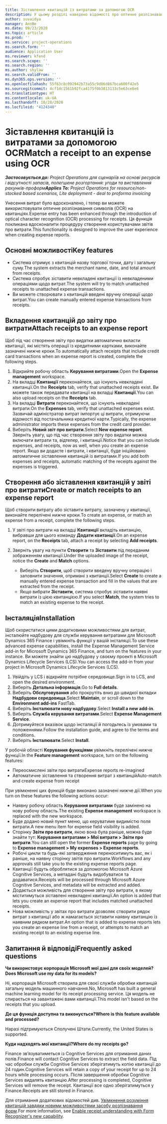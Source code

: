 ```yaml
---
title: Зіставлення квитанцій із витратами за допомогою OCR
description: У цьому розділі наведено відомості про оптичне розпізнавання символів (OCR) на квитанціях.
author: suvaidya
manager: AnnBe
ms.date: 09/23/2020
ms.topic: article
ms.prod: ''
ms.service: project-operations
ms.search.form: ''
audience: Application User
ms.reviewer: kfend
ms.search.scope: ''
ms.search.region: ''
ms.author: shylaw
ms.search.validFrom: ''
ms.dyn365.ops.version: ''
ms.openlocfilehash: 55f63c8c092942b73a55c9d86d867bca600f42e5
ms.sourcegitcommit: 4cf1dc1561b92fca4175f0b3813133c5e63ce8e6
ms.translationtype: HT
ms.contentlocale: uk-UA
ms.lasthandoff: 10/28/2020
ms.locfileid: "4124348"
---
```

# <a name="match-a-receipt-to-an-expense-using-ocr"></a><span data-ttu-id="caffe-103">Зіставлення квитанцій із витратами за допомогою OCR</span><span class="sxs-lookup"><span data-stu-id="caffe-103">Match a receipt to an expense using OCR</span></span>

<span data-ttu-id="caffe-104">_**Застосовується до:** Project Operations для сценаріїв на основі ресурсів і відсутності запасів, полегшене розгортання: угоди та виставлення рахунків-проформ_</span><span class="sxs-lookup"><span data-stu-id="caffe-104">_**Applies To:** Project Operations for resource/non-stocked based scenarios, Lite deployment - deal to proforma invoicing_</span></span>

<span data-ttu-id="caffe-105">Унесення витрат було вдосконалено, і тепер ви можете використовувати оптичне розпізнавання символів (OCR) на квитанціях.</span><span class="sxs-lookup"><span data-stu-id="caffe-105">Expense entry has been enhanced through the introduction of optical character recognition (OCR) processing for receipts.</span></span> <span data-ttu-id="caffe-106">Ця функція покликана вдосконалити процедуру створення користувачами звітів про витрати.</span><span class="sxs-lookup"><span data-stu-id="caffe-106">This functionality is designed to improve the user experience when creating expense reports.</span></span>

## <a name="key-features"></a><span data-ttu-id="caffe-107">Основні можливості</span><span class="sxs-lookup"><span data-stu-id="caffe-107">Key features</span></span>

- <span data-ttu-id="caffe-108">Система отримує з квитанцій назву торгової точки, дату і загальну суму.</span><span class="sxs-lookup"><span data-stu-id="caffe-108">The system extracts the merchant name, date, and total amount from receipts.</span></span>
- <span data-ttu-id="caffe-109">Система спробує зіставити невкладені квитанції із невкладеними операціями щодо витрат.</span><span class="sxs-lookup"><span data-stu-id="caffe-109">The system will try to match unattached receipts to unattached expense transactions.</span></span>
- <span data-ttu-id="caffe-110">Ви можете створювати з квитанцій введені вручну операції щодо витрат.</span><span class="sxs-lookup"><span data-stu-id="caffe-110">You can create manually entered expense transactions from receipts.</span></span>

## <a name="attach-receipts-to-an-expense-report"></a><span data-ttu-id="caffe-111">Вкладення квитанцій до звіту про витрати</span><span class="sxs-lookup"><span data-stu-id="caffe-111">Attach receipts to an expense report</span></span>

<span data-ttu-id="caffe-112">Щоб під час створення звіту про видатки автоматично вкласти квитанції, які містять операції із кредитними картками, виконайте зазначені нижче кроки.</span><span class="sxs-lookup"><span data-stu-id="caffe-112">To automatically attach receipts that include credit card transactions when an expense report is created, complete the following steps.</span></span>

  1. <span data-ttu-id="caffe-113">Відкрийте робочу область **Керування витратами**.</span><span class="sxs-lookup"><span data-stu-id="caffe-113">Open the **Expense management** workspace.</span></span>
  2. <span data-ttu-id="caffe-114">На вкладці **Квитанції** переконайтеся, що існують невкладені квитанції.</span><span class="sxs-lookup"><span data-stu-id="caffe-114">On the **Receipts** tab, verify that unattached receipts exist.</span></span> <span data-ttu-id="caffe-115">Ви можете також передавати квитанції на вкладці **Квитанції**.</span><span class="sxs-lookup"><span data-stu-id="caffe-115">You can also upload receipts on the **Receipts** tab.</span></span>
  3. <span data-ttu-id="caffe-116">На вкладці **Витрати** переконайтеся, що існують невкладені витрати.</span><span class="sxs-lookup"><span data-stu-id="caffe-116">On the **Expenses** tab, verify that unattached expenses exist.</span></span> <span data-ttu-id="caffe-117">Зазвичай адміністратор витрат імпортує ці витрати, отримуючи відомості від постачальника кредитної карти.</span><span class="sxs-lookup"><span data-stu-id="caffe-117">Typically, the expense administrator imports these expenses from the credit card provider.</span></span>
  4. <span data-ttu-id="caffe-118">Виберіть **Новий звіт про витрати**.</span><span class="sxs-lookup"><span data-stu-id="caffe-118">Select **New expense report**.</span></span> <span data-ttu-id="caffe-119">Зверніть увагу, що під час створення звіту про видатки можна включати витрати та, відтепер, і квитанції.</span><span class="sxs-lookup"><span data-stu-id="caffe-119">Notice that you can include expenses, and receipts, now as well, when you create an expense report.</span></span> <span data-ttu-id="caffe-120">Якщо ви додасте і витрати, і квитанції, буде ініційовано автоматичне зіставлення квитанцій із витратами.</span><span class="sxs-lookup"><span data-stu-id="caffe-120">If you add both expenses and receipts, automatic matching of the receipts against the expenses is triggered.</span></span>

## <a name="create-or-match-receipts-to-an-expense-report"></a><span data-ttu-id="caffe-121">Створення або зіставлення квитанцій у звіті про витрати</span><span class="sxs-lookup"><span data-stu-id="caffe-121">Create or match receipts to an expense report</span></span>
<span data-ttu-id="caffe-122">Щоб створити витрату або зіставити витрату, зазначену у квитанції, виконайте перелічені нижче кроки.</span><span class="sxs-lookup"><span data-stu-id="caffe-122">To create an expense, or match an expense from a receipt, complete the following steps.</span></span>

  1. <span data-ttu-id="caffe-123">У звіті про витрати на вкладці **Квитанції** вкладіть квитанцію, вибравши для цього команду **Додати квитанції**.</span><span class="sxs-lookup"><span data-stu-id="caffe-123">On an expense report, on the **Receipts** tab, attach a receipt by selecting **Add receipts**.</span></span>
  2. <span data-ttu-id="caffe-124">Зверніть увагу на пункти **Створити** та **Зіставити** під переданим зображенням квитанції.</span><span class="sxs-lookup"><span data-stu-id="caffe-124">Under the uploaded image of the receipt, notice the **Create** and **Match** options.</span></span>

      - <span data-ttu-id="caffe-125">Виберіть **Створити**, щоб створити введену вручну операцію і заповнити значення, отримані з квитанції.</span><span class="sxs-lookup"><span data-stu-id="caffe-125">Select **Create** to create a manually entered expense transaction and fill in the values that are extracted from the receipt.</span></span>
      - <span data-ttu-id="caffe-126">Якщо вибрати **Зіставити**, система спробує зіставити наявні витрати із цією квитанцією.</span><span class="sxs-lookup"><span data-stu-id="caffe-126">If you select **Match**, the system tries to match an existing expense to the receipt.</span></span>

## <a name="installation"></a><span data-ttu-id="caffe-127">Інсталяція</span><span class="sxs-lookup"><span data-stu-id="caffe-127">Installation</span></span>

<span data-ttu-id="caffe-128">Щоб скористатися цими додатковими можливостями для витрат, інсталюйте надбудову для служби керування витратами для Microsoft Dynamics 365 Finance і увімкніть функції у вашій інсталяції.</span><span class="sxs-lookup"><span data-stu-id="caffe-128">To use these advanced expense capabilities, install the Expense Management Service add-in for Microsoft Dynamics 365 Finance, and turn on the features in your instance.</span></span> <span data-ttu-id="caffe-129">Ви можете знайти цю надбудову у своєму проекті в Microsoft Dynamics Lifecycle Services (LCS).</span><span class="sxs-lookup"><span data-stu-id="caffe-129">You can access the add-in from your project in Microsoft Dynamics Lifecycle Services (LCS).</span></span>

1. <span data-ttu-id="caffe-130">Увійдіть у LCS і відкрийте потрібне середовище.</span><span class="sxs-lookup"><span data-stu-id="caffe-130">Sign in to LCS, and open the desired environment.</span></span>
2. <span data-ttu-id="caffe-131">Виберіть **Детальна інформація**.</span><span class="sxs-lookup"><span data-stu-id="caffe-131">Go to **Full details**.</span></span>
3. <span data-ttu-id="caffe-132">Виберіть **Обслуговування** або прокрутіть вниз до швидкої вкладки **Надбудови середовища**.</span><span class="sxs-lookup"><span data-stu-id="caffe-132">Select **Maintain**, or scroll down to the **Environment add-ins** FastTab.</span></span>
4. <span data-ttu-id="caffe-133">Виберіть **Інсталювати нову надбудову**.</span><span class="sxs-lookup"><span data-stu-id="caffe-133">Select **Install a new add-in**.</span></span>
5. <span data-ttu-id="caffe-134">Виберіть **Служба керування витратами**.</span><span class="sxs-lookup"><span data-stu-id="caffe-134">Select **Expense Management Service**.</span></span>
6. <span data-ttu-id="caffe-135">Дотримуйтеся вказівок щодо інсталяції й погодьтесь із умовами та положеннями.</span><span class="sxs-lookup"><span data-stu-id="caffe-135">Follow the installation guide, and agree to the terms and conditions.</span></span>
7. <span data-ttu-id="caffe-136">Виберіть **Інсталювати**.</span><span class="sxs-lookup"><span data-stu-id="caffe-136">Select **Install**.</span></span>

<span data-ttu-id="caffe-137">У робочій області **Керування функціями** увімкніть перелічені нижче функції.</span><span class="sxs-lookup"><span data-stu-id="caffe-137">In the **Feature management** workspace, turn on the following features:</span></span>

- <span data-ttu-id="caffe-138">Переосмислені звіти про витрати</span><span class="sxs-lookup"><span data-stu-id="caffe-138">Expense reports re-imagined</span></span>
- <span data-ttu-id="caffe-139">Автоматичне зіставлення та створення витрат з квитанцій</span><span class="sxs-lookup"><span data-stu-id="caffe-139">Auto-match and create expense from receipt</span></span>

<span data-ttu-id="caffe-140">При увімкненні цих функцій буде виконано зазначені нижче дії.</span><span class="sxs-lookup"><span data-stu-id="caffe-140">When you turn on these features the following actions occur:</span></span>

- <span data-ttu-id="caffe-141">Наявну робочу область **Керування витратами** буде замінено на нову робочу область.</span><span class="sxs-lookup"><span data-stu-id="caffe-141">The existing **Expense management** workspace is replaced with the new workspace.</span></span>
- <span data-ttu-id="caffe-142">Буде додано новий пункт меню, що керуватиме видимістю поля витрати.</span><span class="sxs-lookup"><span data-stu-id="caffe-142">A new menu item for expense field visibility is added.</span></span>
- <span data-ttu-id="caffe-143">Сторінку **Звіти про витрати**, якою вона була раніше, можна буде знайти тут: **Керування витратами > Мої витрати > Звіти про витрати**.</span><span class="sxs-lookup"><span data-stu-id="caffe-143">You can still open the former **Expense reports** page by going to **Expense management > My expenses > Expense reports**.</span></span>
- <span data-ttu-id="caffe-144">Робочі цикли та будь-які затвердження переноситимуть вас, як і раніше, на наявну сторінку звітів про витрати.</span><span class="sxs-lookup"><span data-stu-id="caffe-144">Workflows and any approvals still take you to the existing expense reports page.</span></span>
- <span data-ttu-id="caffe-145">Квитанції будуть оброблятися за допомогою Microsoft Azure Cognitive Services, а метадані будуть видобуватися та додаватися.</span><span class="sxs-lookup"><span data-stu-id="caffe-145">Receipts will be processed through Microsoft Azure Cognitive Services, and metadata will be extracted and added.</span></span>
- <span data-ttu-id="caffe-146">Додається можливість для створення звіту про витрати, в якому міститимуться зіставлені невкладені квитанції.</span><span class="sxs-lookup"><span data-stu-id="caffe-146">An option is added that lets you create an expense report that includes matched unattached receipts.</span></span>
- <span data-ttu-id="caffe-147">Нова можливість у звітах про витрати дозволяє створити рядок витрат з квитанції або ж намагається зіставити наявну квитанцію із наявним рядком витрат.</span><span class="sxs-lookup"><span data-stu-id="caffe-147">An option that is added to expense reports lets you create an expense line from a receipt, or attempts to match an existing receipt to an existing expense line.</span></span>

## <a name="frequently-asked-questions"></a><span data-ttu-id="caffe-148">Запитання й відповіді</span><span class="sxs-lookup"><span data-stu-id="caffe-148">Frequently asked questions</span></span>

<span data-ttu-id="caffe-149">**Чи використовує корпорація Microsoft мої дані для своїх моделей?**</span><span class="sxs-lookup"><span data-stu-id="caffe-149">**Does Microsoft use my data for its models?**</span></span>

<span data-ttu-id="caffe-150">Ні, корпорація Microsoft створила для своєї служби обробки квитанцій загальну модель машинного навчання.</span><span class="sxs-lookup"><span data-stu-id="caffe-150">No, Microsoft has built a general machine learning model for its receipt processing service.</span></span> <span data-ttu-id="caffe-151">Ця модель не спирається на завантажені вами квитанції.</span><span class="sxs-lookup"><span data-stu-id="caffe-151">This model isn't based on the receipts that you upload.</span></span>

<span data-ttu-id="caffe-152">**Де ця функція доступна та виконується?**</span><span class="sxs-lookup"><span data-stu-id="caffe-152">**Where is this feature available and processed?**</span></span>

<span data-ttu-id="caffe-153">Наразі підтримуються Сполучені Штати.</span><span class="sxs-lookup"><span data-stu-id="caffe-153">Currently, the United States is supported.</span></span>

<span data-ttu-id="caffe-154">**Куди надходять мої квитанції?**</span><span class="sxs-lookup"><span data-stu-id="caffe-154">**Where do my receipts go?**</span></span>

<span data-ttu-id="caffe-155">Finance зв’язуватиметься із Cognitive Services для отримання даних полів.</span><span class="sxs-lookup"><span data-stu-id="caffe-155">Finance will contact Cognitive Services to extract the field data.</span></span> <span data-ttu-id="caffe-156">Під час обробки служби Cognitive Services зберігатимуть копію квитанції до 24 годин.</span><span class="sxs-lookup"><span data-stu-id="caffe-156">Cognitive Services will retain a copy of your receipt for up to 24 hours while processing occurs.</span></span> <span data-ttu-id="caffe-157">Після завершення обробки Cognitive Services видалять квитанцію.</span><span class="sxs-lookup"><span data-stu-id="caffe-157">After processing is completed, Cognitive Services will remove the receipt.</span></span> <span data-ttu-id="caffe-158">Квитанції все одно зберігатимуться у Finance.</span><span class="sxs-lookup"><span data-stu-id="caffe-158">Receipts are still stored in Finance.</span></span>

<span data-ttu-id="caffe-159">Для отримання додаткових відомостей див. [Увімкнення розуміння квитанцій завдяки новими можливостями засобу розпізнавання форм](https://azure.microsoft.com/blog/enable-receipt-understanding-with-form-recognizer-s-new-capability/).</span><span class="sxs-lookup"><span data-stu-id="caffe-159">For more information, see [Enable receipt understanding with Form Recognizer's new capability](https://azure.microsoft.com/blog/enable-receipt-understanding-with-form-recognizer-s-new-capability/).</span></span>
